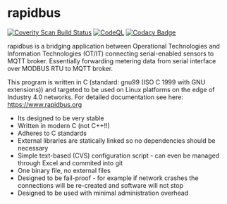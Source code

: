 # rapidbus

[![Coverity Scan Build Status](https://scan.coverity.com/projects/27066/badge.svg)](https://scan.coverity.com/projects/rapidbus-rapidbus)
[![CodeQL](https://github.com/rapidbus/rapidbus/actions/workflows/codeql.yml/badge.svg)](https://github.com/rapidbus/rapidbus/actions/workflows/codeql.yml)
[![Codacy Badge](https://app.codacy.com/project/badge/Grade/8f60348054ba49e9b39f5a71de5109c2)](https://www.codacy.com/gh/rapidbus/rapidbus/dashboard?utm_source=github.com&amp;utm_medium=referral&amp;utm_content=rapidbus/rapidbus&amp;utm_campaign=Badge_Grade)

rapidbus is a bridging application between Operational Technologies and Information Technologies (OT/IT) connecting serial-enabled sensors to MQTT broker. Essentially forwarding metering data from serial interface over MODBUS RTU to MQTT broker.

This program is written in C (standard: gnu99 (ISO C 1999 with GNU extensions)) and targeted to be used on Linux platforms on the edge of Industry 4.0 networks. For detailed documentation see here: https://www.rapidbus.org

  *  Its designed to be very stable
  *  Written in modern C (not C++!!)
  *  Adheres to C standards
  *  External libraries are statically linked so no dependencies should be necessary
  *  Simple text-based (CVS) configuration script - can even be managed through Excel and commited into git
  *  One binary file, no external files
  *  Designed to be fail-proof - for example if network crashes the connections will be re-created and software will not stop
  *  Designed to be used with minimal administration overhead
